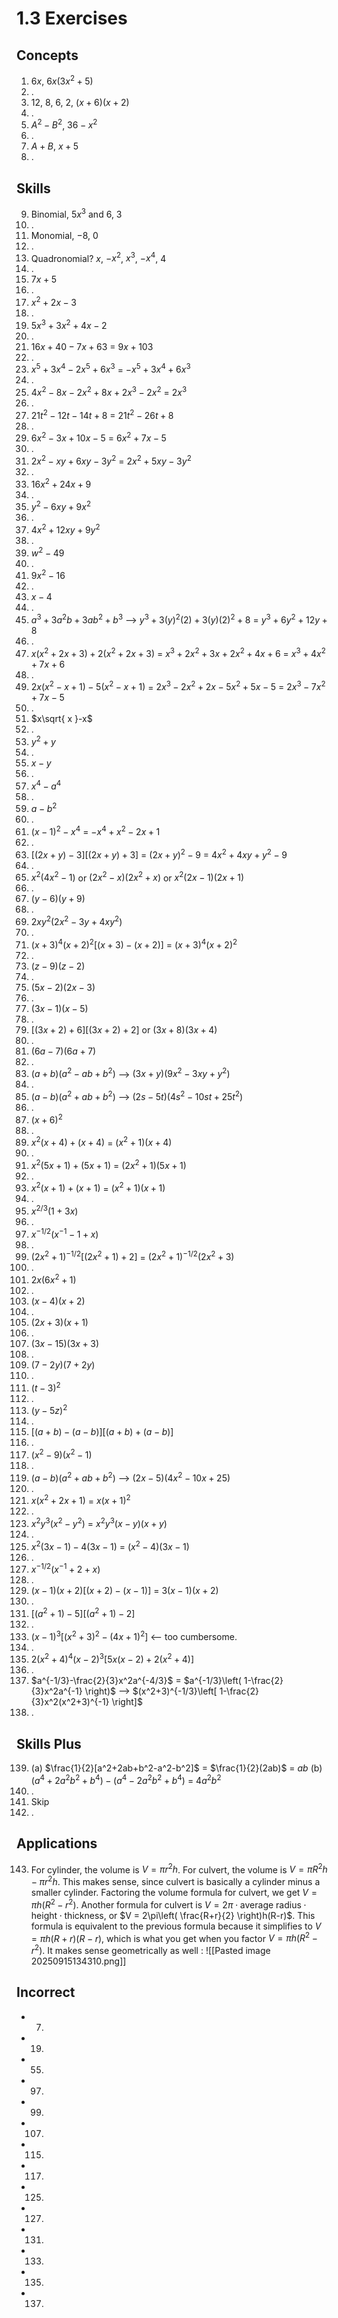 # 1.3 Exercises

## Concepts

1. $6x$, $6x(3x^2+5)$
2. .
3. $12$, $8$, $6$, $2$, $(x+6)(x+2)$
4. .
5. $A^2 - B^2$, $36 - x^2$
6. .
7. $A + B$, $x + 5$
8. .

## Skills

9. Binomial, $5x^3$ and $6$, $3$
10. .
11. Monomial, $-8$, $0$
12. .
13. Quadronomial? $x$, $-x^2$, $x^3$, $-x^4$, $4$
14. .
15. $7x+5$
16. .
17. $x^2+2x-3$
18. .
19. $5x^3+3x^2+4x-2$
20. .
21. $16x+40-7x+63$ = $9x+103$
22. .
23. $x^5+3x^4-2x^5+6x^3$ = $-x^5+3x^4+6x^3$
24. .
25. $4x^2-8x-2x^2+8x+2x^3-2x^2$ = $2x^3$
26. .
27. $21t^2-12t-14t+8$ = $21t^2-26t+8$
28. .
29. $6x^2-3x+10x-5$ = $6x^2+7x-5$
30. .
31. $2x^2-xy+6xy-3y^2$ = $2x^2+5xy-3y^2$
32. .
33. $16x^2+24x+9$
34. .
35. $y^2-6xy+9x^2$
36. .
37. $4x^2+12xy+9y^2$
38. .
39. $w^2-49$
40. .
41. $9x^2-16$
42. .
43. $x-4$
44. .
45. $a^3+3a^2b+3ab^2+b^3$ --> $y^3+3(y)^2(2)+3(y)(2)^2+8$ = $y^3+6y^2+12y+8$
46. .
47. $x(x^2+2x+3)+2(x^2+2x+3)$ = $x^3+2x^2+3x+2x^2+4x+6$ = $x^3+4x^2+7x+6$
48. .
49. $2x(x^2-x+1)-5(x^2-x+1)$ = $2x^3-2x^2+2x-5x^2+5x-5$ = $2x^3-7x^2+7x-5$
50. .
51. $x\sqrt{ x }-x$
52. .
53. $y^2+y$
54. .
55. $x-y$
56. .
57. $x^4-a^4$
58. .
59. $a-b^2$
60. .
61. $(x-1)^2-x^4$ = $-x^4+x^2-2x+1$
62. .
63. $[(2x+y)-3][(2x+y)+3]$ = $(2x+y)^2-9$ = $4x^2+4xy+y^2-9$
64. .
65. $x^2(4x^2-1)$ or $(2x^2-x)(2x^2+x)$ or $x^2(2x-1)(2x+1)$
66. .
67. $(y-6)(y+9)$
68. .
69. $2xy^2(2x^2-3y+4xy^2)$
70. .
71. $(x+3)^4(x+2)^2[(x+3)-(x+2)]$ = $(x+3)^4(x+2)^2$
72. .
73. $(z-9)(z-2)$
74. .
75. $(5x-2)(2x-3)$
76. .
77. $(3x-1)(x-5)$
78. .
79. $[(3x+2)+6][(3x+2)+2]$ or $(3x+8)(3x+4)$
80. .
81. $(6a-7)(6a+7)$
82. .
83. $(a+b)(a^2 -ab + b^2)$ --> $(3x+y)(9x^2-3xy+y^2)$
84. .
85. $(a-b)(a^2 +ab + b^2)$ --> $(2s-5t)(4s^2-10st+25t^2)$
86. .
87. $(x+6)^2$
88. .
89. $x^2(x+4)+(x+4)$ = $(x^2+1)(x+4)$
90. .
91. $x^2(5x+1)+(5x+1)$ = $(2x^2+1)(5x+1)$
92. .
93. $x^2(x+1)+(x+1)$ = $(x^2+1)(x+1)$
94. .
95. $x^{2/3}(1 + 3x)$
96. .
97. $x^{-1/2}(x^{-1}-1+x)$
98. .
99. $(2x^2+1)^{-1/2}[(2x^2+1)+2]$ = $(2x^2+1)^{-1/2}(2x^2+3)$
100. .
101. $2x(6x^2+1)$
102. .
103. $(x-4)(x+2)$
104. .
105. $(2x+3)(x+1)$
106. .
107. $(3x-15)(3x+3)$
108. .
109. $(7-2y)(7+2y)$
110. .
111. $(t-3)^2$
112. .
113. $(y-5z)^2$
114. .
115. $[(a+b)-(a-b)][(a+b)+(a-b)]$
116. .
117. $(x^2-9)(x^2-1)$
118. .
119. $(a-b)(a^2+ab+b^2)$ --> $(2x-5)(4x^2-10x+25)$
120. .
121. $x(x^2+2x+1)$ = $x(x+1)^2$
122. .
123. $x^2y^3(x^2-y^2)$ = $x^2y^3(x-y)(x+y)$
124. .
125. $x^2(3x-1)-4(3x-1)$ = $(x^2-4)(3x-1)$
126. .
127. $x^{-1/2}(x^{-1}+2+x)$
128. .
129. $(x-1)(x+2)[(x+2)-(x-1)]$ = $3(x-1)(x+2)$
130. .
131. $[(a^2+1)-5][(a^2+1)-2]$
132. .
133. $(x-1)^3[(x^2+3)^2-(4x+1)^2]$ <-- too cumbersome.
134. .
135. $2(x^2+4)^4(x-2)^3[5x(x-2)+2(x^2+4)]$
136. .
137. $a^{-1/3}-\frac{2}{3}x^2a^{-4/3}$ = $a^{-1/3}\left( 1-\frac{2}{3}x^2a^{-1} \right)$ --> $(x^2+3)^{-1/3}\left[ 1-\frac{2}{3}x^2(x^2+3)^{-1} \right]$
138. .

## Skills Plus

139. (a) $\frac{1}{2}[a^2+2ab+b^2-a^2-b^2]$ = $\frac{1}{2}(2ab)$ = $ab$ (b) $(a^4+2a^2b^2+b^4)-(a^4-2a^2b^2+b^4)$ = $4a^2b^2$
140. .
141. Skip
142. .

## Applications

143. For cylinder, the volume is $V = \pi r^2h$. For culvert, the volume is $V = \pi R^2h-\pi r^2h$. This makes sense, since culvert is basically a cylinder minus a smaller cylinder. Factoring the volume formula for culvert, we get $V = \pi h(R^2-r^2)$. Another formula for culvert is $V = 2\pi \cdot \text{average radius} \cdot \text{height} \cdot \text{thickness}$, or $V = 2\pi\left( \frac{R+r}{2} \right)h(R-r)$. This formula is equivalent to the previous formula because it simplifies to $V = \pi h(R+r)(R-r)$, which is what you get when you factor $V = \pi h(R^2-r^2)$. It makes sense geometrically as well :
     ![[Pasted image 20250915134310.png]]


## Incorrect

- 7)
- 19)
- 55)
- 97)
- 99)
- 107)
- 115)
- 117)
- 125)
- 127)
- 131)
- 133)
- 135)
- 137)